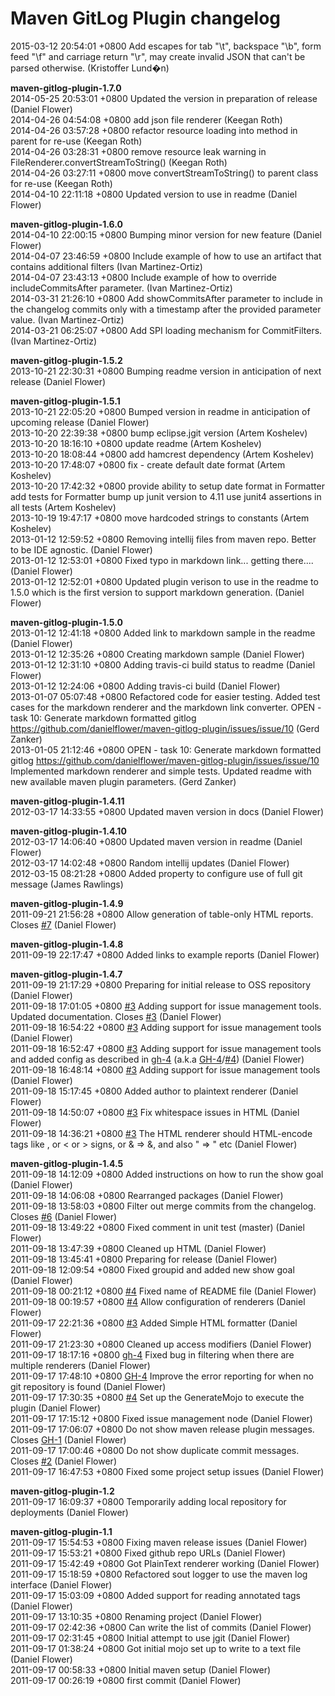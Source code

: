 # Maven GitLog Plugin changelog

2015-03-12 20:54:01 +0800    Add escapes for tab "\t", backspace "\b", form feed "\f" and carriage return "\r", may create invalid JSON that can't be parsed otherwise. (Kristoffer Lund�n)  
 
**maven-gitlog-plugin-1.7.0**  
2014-05-25 20:53:01 +0800    Updated the version in preparation of release (Daniel Flower)  
2014-04-26 04:54:08 +0800    add json file renderer (Keegan Roth)  
2014-04-26 03:57:28 +0800    refactor resource loading into method in parent for re-use (Keegan Roth)  
2014-04-26 03:28:31 +0800    remove resource leak warning in FileRenderer.convertStreamToString() (Keegan Roth)  
2014-04-26 03:27:11 +0800    move convertStreamToString() to parent class for re-use (Keegan Roth)  
2014-04-10 22:11:18 +0800    Updated version to use in readme (Daniel Flower)  

**maven-gitlog-plugin-1.6.0**  
2014-04-10 22:00:15 +0800    Bumping minor version for new feature (Daniel Flower)  
2014-04-07 23:46:59 +0800    Include example of how to use an artifact that contains additional filters (Ivan Martinez-Ortiz)  
2014-04-07 23:43:13 +0800    Include example of how to override includeCommitsAfter parameter. (Ivan Martinez-Ortiz)  
2014-03-31 21:26:10 +0800    Add showCommitsAfter parameter to include in the changelog commits only with a timestamp after the provided parameter value. (Ivan Martinez-Ortiz)  
2014-03-21 06:25:07 +0800    Add SPI loading mechanism for CommitFilters. (Ivan Martinez-Ortiz)  

**maven-gitlog-plugin-1.5.2**  
2013-10-21 22:30:31 +0800    Bumping readme version in anticipation of next release (Daniel Flower)  

**maven-gitlog-plugin-1.5.1**  
2013-10-21 22:05:20 +0800    Bumped version in readme in anticipation of upcoming release (Daniel Flower)  
2013-10-20 22:39:38 +0800    bump eclipse.jgit version (Artem Koshelev)  
2013-10-20 18:16:10 +0800    update readme (Artem Koshelev)  
2013-10-20 18:08:44 +0800    add hamcrest dependency (Artem Koshelev)  
2013-10-20 17:48:07 +0800    fix - create default date format (Artem Koshelev)  
2013-10-20 17:42:32 +0800    provide ability to setup date format in Formatter add tests for Formatter bump up junit version to 4.11 use junit4 assertions in all tests (Artem Koshelev)  
2013-10-19 19:47:17 +0800    move hardcoded strings to constants (Artem Koshelev)  
2013-01-12 12:59:52 +0800    Removing intellij files from maven repo. Better to be IDE agnostic. (Daniel Flower)  
2013-01-12 12:53:01 +0800    Fixed typo in markdown link... getting there.... (Daniel Flower)  
2013-01-12 12:52:01 +0800    Updated plugin verison to use in the readme to 1.5.0 which is the first version to support markdown generation. (Daniel Flower)  

**maven-gitlog-plugin-1.5.0**  
2013-01-12 12:41:18 +0800    Added link to markdown sample in the readme (Daniel Flower)  
2013-01-12 12:35:26 +0800    Creating markdown sample (Daniel Flower)  
2013-01-12 12:31:10 +0800    Adding travis-ci build status to readme (Daniel Flower)  
2013-01-12 12:24:06 +0800    Adding travis-ci build (Daniel Flower)  
2013-01-07 05:07:48 +0800    Refactored code for easier testing. Added test cases for the markdown renderer and the markdown link converter. OPEN - task 10: Generate markdown formatted gitlog  https://github.com/danielflower/maven-gitlog-plugin/issues/issue/10 (Gerd Zanker)  
2013-01-05 21:12:46 +0800    OPEN - task 10: Generate markdown formatted gitlog  https://github.com/danielflower/maven-gitlog-plugin/issues/issue/10 Implemented markdown renderer and simple tests. Updated readme with new available maven plugin parameters. (Gerd Zanker)  

**maven-gitlog-plugin-1.4.11**  
2012-03-17 14:33:55 +0800    Updated maven version in docs (Daniel Flower)  

**maven-gitlog-plugin-1.4.10**  
2012-03-17 14:06:40 +0800    Updated maven version in readme (Daniel Flower)  
2012-03-17 14:02:48 +0800    Random intellij updates (Daniel Flower)  
2012-03-15 08:21:28 +0800    Added property to configure use of full git message (James Rawlings)  

**maven-gitlog-plugin-1.4.9**  
2011-09-21 21:56:28 +0800    Allow generation of table-only HTML reports. Closes [#7](https://github.com/danielflower/maven-gitlog-plugin/issues/7) (Daniel Flower)  

**maven-gitlog-plugin-1.4.8**  
2011-09-19 22:17:47 +0800    Added links to example reports (Daniel Flower)  

**maven-gitlog-plugin-1.4.7**  
2011-09-19 21:17:29 +0800    Preparing for initial release to OSS repository (Daniel Flower)  
2011-09-18 17:01:05 +0800    [#3](https://github.com/danielflower/maven-gitlog-plugin/issues/3) Adding support for issue management tools. Updated documentation. Closes [#3](https://github.com/danielflower/maven-gitlog-plugin/issues/3) (Daniel Flower)  
2011-09-18 16:54:22 +0800    [#3](https://github.com/danielflower/maven-gitlog-plugin/issues/3) Adding support for issue management tools (Daniel Flower)  
2011-09-18 16:52:47 +0800    [#3](https://github.com/danielflower/maven-gitlog-plugin/issues/3) Adding support for issue management tools and added config as described in [gh-4](https://github.com/danielflower/maven-gitlog-plugin/issues/4) (a.k.a [GH-4](https://github.com/danielflower/maven-gitlog-plugin/issues/4)/[#4](https://github.com/danielflower/maven-gitlog-plugin/issues/4)) (Daniel Flower)  
2011-09-18 16:48:14 +0800    [#3](https://github.com/danielflower/maven-gitlog-plugin/issues/3) Adding support for issue management tools (Daniel Flower)  
2011-09-18 15:17:45 +0800    Added author to plaintext renderer (Daniel Flower)  
2011-09-18 14:50:07 +0800    [#3](https://github.com/danielflower/maven-gitlog-plugin/issues/3) Fix whitespace issues in HTML (Daniel Flower)  
2011-09-18 14:36:21 +0800    [#3](https://github.com/danielflower/maven-gitlog-plugin/issues/3) The HTML renderer should HTML-encode tags like <this>, or < or > signs, or & => &amp;, and also " => &quot; etc (Daniel Flower)  

**maven-gitlog-plugin-1.4.5**  
2011-09-18 14:12:09 +0800    Added instructions on how to run the show goal (Daniel Flower)  
2011-09-18 14:06:08 +0800    Rearranged packages (Daniel Flower)  
2011-09-18 13:58:03 +0800    Filter out merge commits from the changelog.  Closes [#6](https://github.com/danielflower/maven-gitlog-plugin/issues/6) (Daniel Flower)  
2011-09-18 13:49:22 +0800    Fixed comment in unit test (master) (Daniel Flower)  
2011-09-18 13:47:39 +0800    Cleaned up HTML (Daniel Flower)  
2011-09-18 13:45:41 +0800    Preparing for release (Daniel Flower)  
2011-09-18 12:09:54 +0800    Fixed groupid and added new show goal (Daniel Flower)  
2011-09-18 00:21:12 +0800    [#4](https://github.com/danielflower/maven-gitlog-plugin/issues/4) Fixed name of README file (Daniel Flower)  
2011-09-18 00:19:57 +0800    [#4](https://github.com/danielflower/maven-gitlog-plugin/issues/4) Allow configuration of renderers (Daniel Flower)  
2011-09-17 22:21:36 +0800    [#3](https://github.com/danielflower/maven-gitlog-plugin/issues/3) Added Simple HTML formatter (Daniel Flower)  
2011-09-17 21:23:30 +0800    Cleaned up access modifiers (Daniel Flower)  
2011-09-17 18:17:16 +0800    [gh-4](https://github.com/danielflower/maven-gitlog-plugin/issues/4) Fixed bug in filtering when there are multiple renderers (Daniel Flower)  
2011-09-17 17:48:10 +0800    [GH-4](https://github.com/danielflower/maven-gitlog-plugin/issues/4) Improve the error reporting for when no git repository is found (Daniel Flower)  
2011-09-17 17:30:35 +0800    [#4](https://github.com/danielflower/maven-gitlog-plugin/issues/4) Set up the GenerateMojo to execute the plugin (Daniel Flower)  
2011-09-17 17:15:12 +0800    Fixed issue management node (Daniel Flower)  
2011-09-17 17:06:07 +0800    Do not show maven release plugin messages.  Closes [GH-1](https://github.com/danielflower/maven-gitlog-plugin/issues/1) (Daniel Flower)  
2011-09-17 17:00:46 +0800    Do not show duplicate commit messages.  Closes [#2](https://github.com/danielflower/maven-gitlog-plugin/issues/2) (Daniel Flower)  
2011-09-17 16:47:53 +0800    Fixed some project setup issues (Daniel Flower)  

**maven-gitlog-plugin-1.2**  
2011-09-17 16:09:37 +0800    Temporarily adding local repository for deployments (Daniel Flower)  

**maven-gitlog-plugin-1.1**  
2011-09-17 15:54:53 +0800    Fixing maven release issues (Daniel Flower)  
2011-09-17 15:53:21 +0800    Fixed github repo URLs (Daniel Flower)  
2011-09-17 15:42:49 +0800    Got PlainText renderer working (Daniel Flower)  
2011-09-17 15:18:59 +0800    Refactored sout logger to use the maven log interface (Daniel Flower)  
2011-09-17 15:03:09 +0800    Added support for reading annotated tags (Daniel Flower)  
2011-09-17 13:10:35 +0800    Renaming project (Daniel Flower)  
2011-09-17 02:42:36 +0800    Can write the list of commits (Daniel Flower)  
2011-09-17 02:31:45 +0800    Initial attempt to use jgit (Daniel Flower)  
2011-09-17 01:38:24 +0800    Got initial mojo set up to write to a text file (Daniel Flower)  
2011-09-17 00:58:33 +0800    Initial maven setup (Daniel Flower)  
2011-09-17 00:26:19 +0800    first commit (Daniel Flower)  
